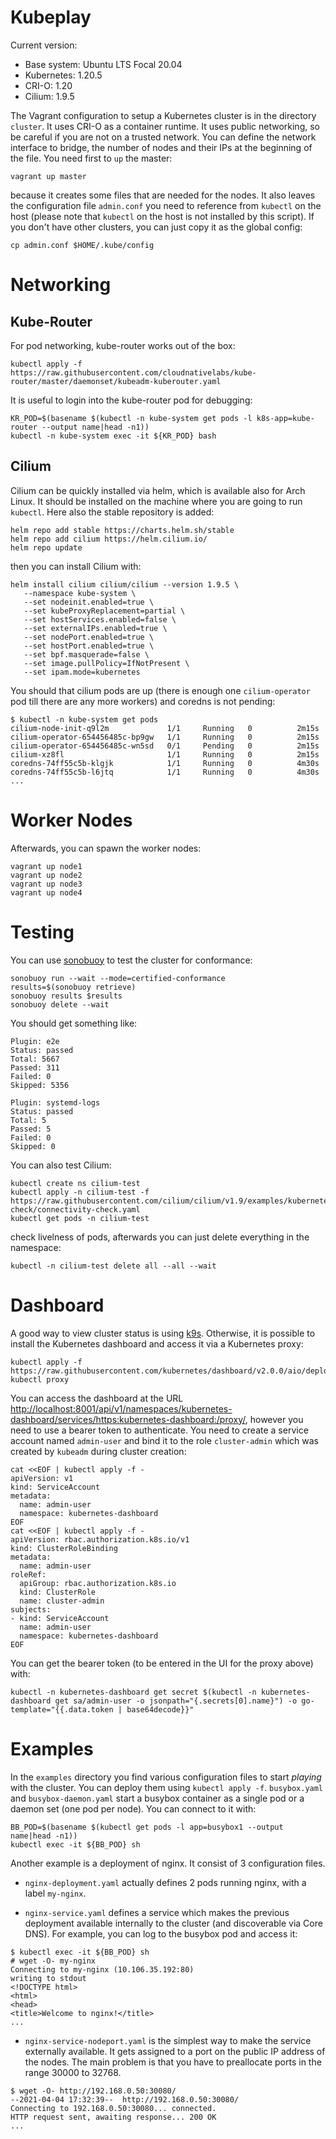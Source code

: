 # Kubeplay

Current version:

* Base system: Ubuntu LTS Focal 20.04
* Kubernetes: 1.20.5
* CRI-O: 1.20
* Cilium: 1.9.5

The Vagrant configuration to setup a Kubernetes cluster is in the
directory `cluster`. It uses CRI-O as a container runtime. It uses
public networking, so be careful if you are not on a trusted
network. You can define the network interface to bridge, the number of
nodes and their IPs at the beginning of the file. You need first to
`up` the master:

```
vagrant up master
```

because it creates some files that are needed for the nodes. It also
leaves the configuration file `admin.conf` you need to reference from
`kubectl` on the host (please note that `kubectl` on the host is not
installed by this script). If you don't have other clusters, you can
just copy it as the global config:

```
cp admin.conf $HOME/.kube/config
```

# Networking

## Kube-Router

For pod networking, kube-router works out of the box:

```
kubectl apply -f https://raw.githubusercontent.com/cloudnativelabs/kube-router/master/daemonset/kubeadm-kuberouter.yaml
```

It is useful to login into the kube-router pod for debugging:

```
KR_POD=$(basename $(kubectl -n kube-system get pods -l k8s-app=kube-router --output name|head -n1))
kubectl -n kube-system exec -it ${KR_POD} bash
```

## Cilium

Cilium can be quickly installed via helm, which is available also for
Arch Linux. It should be installed on the machine where you are going
to run `kubectl`. Here also the stable repository is added:

```
helm repo add stable https://charts.helm.sh/stable
helm repo add cilium https://helm.cilium.io/
helm repo update
```

then you can install Cilium with:

```
helm install cilium cilium/cilium --version 1.9.5 \
   --namespace kube-system \
   --set nodeinit.enabled=true \
   --set kubeProxyReplacement=partial \
   --set hostServices.enabled=false \
   --set externalIPs.enabled=true \
   --set nodePort.enabled=true \
   --set hostPort.enabled=true \
   --set bpf.masquerade=false \
   --set image.pullPolicy=IfNotPresent \
   --set ipam.mode=kubernetes

```

You should that cilium pods are up (there is enough one `cilium-operator`
pod till there are any more workers) and coredns is not pending:

```
$ kubectl -n kube-system get pods
cilium-node-init-q9l2m             1/1     Running   0          2m15s
cilium-operator-654456485c-bp9gw   1/1     Running   0          2m15s
cilium-operator-654456485c-wn5sd   0/1     Pending   0          2m15s
cilium-xz8fl                       1/1     Running   0          2m15s
coredns-74ff55c5b-klgjk            1/1     Running   0          4m30s
coredns-74ff55c5b-l6jtq            1/1     Running   0          4m30s
...
```

# Worker Nodes

Afterwards, you can spawn the worker nodes:

```
vagrant up node1
vagrant up node2
vagrant up node3
vagrant up node4
```

# Testing

You can use [sonobuoy](https://github.com/vmware-tanzu/sonobuoy) to
test the cluster for conformance:

```
sonobuoy run --wait --mode=certified-conformance
results=$(sonobuoy retrieve)
sonobuoy results $results
sonobuoy delete --wait
```

You should get something like:

```
Plugin: e2e
Status: passed
Total: 5667
Passed: 311
Failed: 0
Skipped: 5356

Plugin: systemd-logs
Status: passed
Total: 5
Passed: 5
Failed: 0
Skipped: 0
```

You can also test Cilium:

```
kubectl create ns cilium-test
kubectl apply -n cilium-test -f https://raw.githubusercontent.com/cilium/cilium/v1.9/examples/kubernetes/connectivity-check/connectivity-check.yaml
kubectl get pods -n cilium-test
```

check livelness of pods, afterwards you can just delete everything in
the namespace:

```
kubectl -n cilium-test delete all --all --wait
```

# Dashboard

A good way to view cluster status is using
[k9s](https://github.com/derailed/k9s). Otherwise, it is possible to
install the Kubernetes dashboard and access it via a Kubernetes proxy:

```
kubectl apply -f https://raw.githubusercontent.com/kubernetes/dashboard/v2.0.0/aio/deploy/recommended.yaml
kubectl proxy
```

You can access the dashboard at the URL
[http://localhost:8001/api/v1/namespaces/kubernetes-dashboard/services/https:kubernetes-dashboard:/proxy/](http://localhost:8001/api/v1/namespaces/kubernetes-dashboard/services/https:kubernetes-dashboard:/proxy/),
however you need to use a bearer token to authenticate. You need to
create a service account named `admin-user` and bind it to the role
`cluster-admin` which was created by `kubeadm` during cluster
creation:

```
cat <<EOF | kubectl apply -f -
apiVersion: v1
kind: ServiceAccount
metadata:
  name: admin-user
  namespace: kubernetes-dashboard
EOF
cat <<EOF | kubectl apply -f -
apiVersion: rbac.authorization.k8s.io/v1
kind: ClusterRoleBinding
metadata:
  name: admin-user
roleRef:
  apiGroup: rbac.authorization.k8s.io
  kind: ClusterRole
  name: cluster-admin
subjects:
- kind: ServiceAccount
  name: admin-user
  namespace: kubernetes-dashboard
EOF
```

You can get the bearer token (to be entered in the UI for the proxy
above) with:

```
kubectl -n kubernetes-dashboard get secret $(kubectl -n kubernetes-dashboard get sa/admin-user -o jsonpath="{.secrets[0].name}") -o go-template="{{.data.token | base64decode}}"
```

# Examples

In the `examples` directory you find various configuration files to
start *playing* with the cluster. You can deploy them using `kubectl
apply -f`.  `busybox.yaml` and `busybox-daemon.yaml` start a busybox
container as a single pod or a daemon set (one pod per node). You can
connect to it with:

```
BB_POD=$(basename $(kubectl get pods -l app=busybox1 --output name|head -n1))
kubectl exec -it ${BB_POD} sh
```

Another example is a deployment of nginx. It consist of 3
configuration files.

* `nginx-deployment.yaml` actually defines 2 pods running nginx, with
  a label `my-nginx`.
  
* `nginx-service.yaml` defines a service which makes the previous
  deployment available internally to the cluster (and discoverable via
  Core DNS). For example, you can log to the busybox pod and access
  it:
  
 ```
 $ kubectl exec -it ${BB_POD} sh
 # wget -O- my-nginx
 Connecting to my-nginx (10.106.35.192:80)
 writing to stdout
 <!DOCTYPE html>
 <html>
 <head>
 <title>Welcome to nginx!</title>
 ...

 ```

* `nginx-service-nodeport.yaml` is the simplest way to make the
  service externally available. It gets assigned to a port on the
  public IP address of the nodes. The main problem is that you have to
  preallocate ports in the range 30000 to 32768.
  
```
$ wget -O- http://192.168.0.50:30080/
--2021-04-04 17:32:39--  http://192.168.0.50:30080/
Connecting to 192.168.0.50:30080... connected.
HTTP request sent, awaiting response... 200 OK
...

```

